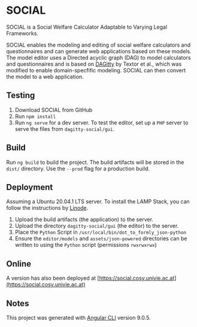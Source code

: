 # SOCIAL

SOCIAL is a Social Welfare Calculator Adaptable to Varying Legal Frameworks. 

SOCIAL enables the modeling and editing of social welfare calculators and questionnaires and can generate web applications based on these models. The model editor uses a Directed acyclic graph (DAG) to model calculators and questionnaires and is based on [DAGitty](https://github.com/jtextor/dagitty) by Textor et al., which was modified to enable domain-specfific modeling. SOCIAL can then convert the model to a web application.

## Testing

1. Download SOCIAL from GitHub
2. Run `npm install`
3. Run `ng serve` for a dev server. To test the editor, set up a `PHP` server to serve the files from `dagitty-social/gui`. 

## Build

Run `ng build` to build the project. The build artifacts will be stored in the `dist/` directory. Use the `--prod` flag for a production build.

## Deployment

Assuming a Ubuntu 20.04.1 LTS server. 
To install the LAMP Stack, you can follow the instructions by [Linode](https://www.linode.com/docs/web-servers/lamp/how-to-install-a-lamp-stack-on-ubuntu-18-04/).

1. Upload the build artifacts (the application) to the server.
2. Upload the directory `dagitty-social/gui` (the editor) to the server.
3. Place the `Python` Script in `/usr/local/bin/dot_to_formly_json-python` 
4. Ensure the `editor/models` and `assets/json-powered` directories can be written to using the `Python` script (permissions `rwxrwxrwx`) 

## Online

A version has also been deployed at [https://social.cosy.univie.ac.at](https://social.cosy.univie.ac.at)

## Notes

This project was generated with [Angular CLI](https://github.com/angular/angular-cli) version 9.0.5.

